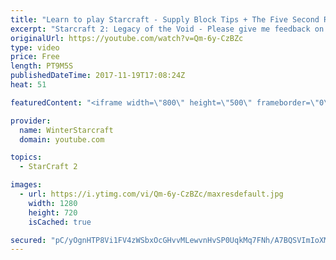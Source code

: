 ```yaml
---
title: "Learn to play Starcraft - Supply Block Tips + The Five Second Rule (Basic Guide & Tutorial)"
excerpt: "Starcraft 2: Legacy of the Void - Please give me feedback on this general video style/commentary, hopefully it helps you guys out!  Can very easily make more on different concepts if it is the right direction!  Sc2ReplayStats - http://www.sc2replaystats.com"
originalUrl: https://youtube.com/watch?v=Qm-6y-CzBZc
type: video
price: Free
length: PT9M5S
publishedDateTime: 2017-11-19T17:08:24Z
heat: 51

featuredContent: "<iframe width=\"800\" height=\"500\" frameborder=\"0\" src=\"https://www.youtube.com/embed/Qm-6y-CzBZc\" allow=\"accelerometer; autoplay; encrypted-media; gyroscope; picture-in-picture\" allowfullscreen></iframe>"

provider:
  name: WinterStarcraft
  domain: youtube.com

topics:
  - StarCraft 2

images:
  - url: https://i.ytimg.com/vi/Qm-6y-CzBZc/maxresdefault.jpg
    width: 1280
    height: 720
    isCached: true

secured: "pC/yOgnHTP8Vi1FV4zWSbxOcGHvvMLewvnHvSP0UqkMq7FNh/A7BQSVImIoXMDYKgJoVBs1meC8a7VO4HefwosIp401q1XMY7CJvT7Blg+47BMrVEDSoxmxRwHLboTNH7WTLcc9xwLszm0vYkKZMxBDRibqHHrxG5fx7GPe+hys4MQs4L8sFNk7z/QK0G6Hrf12fNl1pStO1AIbM3dUh+wXCM6QASNoVMpm080Nxi+/5m7I8ZvvlWo2Mbs1vhRT21Eyf1brhUu1mYoODdp3RFDWDjwDq5CKeIg/K4hb/UFwX7YcMHjnN2JhFiSOgXlmvCsUEiB73D+1R13RNrPkd4Vlyx7OHVmfyM+ssHBZSdqqPHegd3M15Aef0H3z7N0Cd1uDOHtEyGDgLEIFS1hTbWKeWM1SPEyuSDsmPABjXXkc=;6myNLdxFLWXP7+m6iwmgNg=="
---
```


